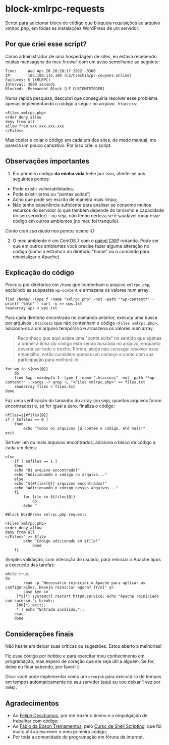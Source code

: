 # block-xmlrpc-requests
Script para adicionar bloco de código que bloqueia requisições ao arquivo xmlrpc.php, em todas as instalações WordPress de um servidor.

## Por que criei esse script?

Como administrador de uma hospedagem de sites, eu estava recebendo muitas mensagens do meu firewall com um aviso semelhante ao seguinte:

```
Time:     Wed Apr 20 20:28:17 2022 -0300
IP:       185.189.115.108 (CZ/Czechia/pc-coupons.online)
Failures: 5 (XMLRPC)
Interval: 3600 seconds
Blocked:  Permanent Block [LF_CUSTOMTRIGGER]
```

Numa rápida pesquisa, descobri que conseguiria resolver esse problema apenas implementando o código a seguir no arquivo `.htaccess`:

```
<Files xmlrpc.php>
order deny,allow
deny from all
allow from xxx.xxx.xxx.xxx
</Files>
```
Mas copiar e colar o código em cada um dos sites, de modo manual, me parecia um pouco cansativo. Por isso criei o script.

## Observações importantes

1. É o primeiro código **da minha vida** hehe por isso, atente-se aos seguintes pontos:
  - Pode existir vulnerabilidades;
  - Pode existir erros ou "pontas soltas";
  - Acho que pode ser escrito de maneira mais limpa;
  - Não tenho experiência suficiente para analisar se consome muitos recursos do servidor (o que também depende do tamanho e capacidade do seu servidor) - ou seja, não tenho certeza se é saudável rodar esse código em outros ambientes (no meu foi tranquilo).

*Conto com sua ajuda nos pontos acima :D*

2. O meu ambiente é um CentOS 7 com o [painel CWP](https://control-webpanel.com/) rodando. Pode ser que em outros ambientes você precise fazer alguma alteração no código (como a estrutura do diretório "home" ou o comando para reinicializar o Apache).

## Explicação do código ##
Procura por diretórios em `/home` que contenham o arquivo `xmlrpc.php`, excluindo as subpastas `wp-content` e armazena os valores num array:

```
find /home/ -type f -name "xmlrpc.php" -not -path "*wp-content*" -printf '%h\n' | sort -u >> wps.txt
readarray wps < wps.txt
```
Para cada diretório encontrado no comando anterior, executa uma busca por arquivos `.htaccess` que não contenham o código `<Files xmlrpc.php>`, adiciona-os a um arquivo temporário e armazena os valores num array:

> Reconheço que aqui existe uma "ponta solta" no sentido que apenas a primeira linha do código está sendo buscada no arquivo, enquanto deveria ser todo o trecho. Porém, ainda não consegui resolver esse empecilho, então considere apenas um começo e conto com sua participação para melhorá-lo.

```
for wp in ${wps[@]}
    do
    find $wp -maxdepth 1 -type f -name ".htaccess" -not -path "*wp-content*" | xargs -r grep -L "<Files xmlrpc.php>" >> files.txt
    readarray files < files.txt
done
```
Faz uma verificação do tamanho do array (ou seja, quantos arquivos foram encontrados) e, se for igual a zero, finaliza o código:

```
nfiles=${#files[@]}
if [ $nfiles == 0 ]
	then
		echo "Todos os arquivos já contém o código. Até mais!"
exit
```
Se tiver um ou mais arquivos encontrados, adiciona o bloco de código a cada um deles:
```
else
	if [ $nfiles == 1 ]
	then
	echo "01 arquivo encontrado!"
	echo "Adicionando o código no arquivo..."
	else
	echo "${#files[@]} arquivos encontrados!"
	echo "Adicionando o código nesses arquivos..."
	fi
        for file in ${files[@]}
	       	do
		echo "		

#Block WordPress xmlrpc.php requests

<Files xmlrpc.php>
order deny,allow
deny from all
</Files>" >> $file
		echo "Código adicionado em $file!"
        	done
	fi
```
Simples validação, com interação do usuário, para reiniciar o Apache após a execução das tarefas:

```
while true;
do
        read -p "Necessário reiniciar o Apache para aplicar as configurações. Deseja reiniciar agora? [Y/n]" yn
        case $yn in
     [Yy]*) systemctl restart httpd.service; echo "Apache reiniciado com sucesso."; break;;
     [Nn]*) exit;;
     * ) echo "Entrada inválida.";;
    esac
    done
```

## Considerações finais ##

Não hesite em deixar suas críticas ou sugestões. Estou aberto a melhorias!

Fiz esse código por hobbie e para exercitar meu conhecimento em programação, mas espero de coração que ele seja útil a alguém. Se for, deixe eu ficar sabendo, por favor! :)

Dica: você pode implementar como um `cronjob` para executá-lo de tempos em tempos automaticamente no seu servidor (aqui eu vou deixar 1 vez por mês).

## Agradecimentos ## 

- Ao [Felipe Deschamps](https://www.youtube.com/c/FilipeDeschamps), por me trazer o ânimo e a empolgação de trabalhar com código;
- Ao [Fábio da Bóson Treinamentos](https://www.youtube.com/c/bosontreinamentos), pelo [Curso de Shell Scripting](https://www.youtube.com/playlist?list=PLucm8g_ezqNrYgjXC8_CgbvHbvI7dDfhs), que foi muito útil ao escrever o meu primeiro código;
- Por toda a comunidade de programação em fóruns da internet.
